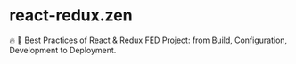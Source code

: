 # react-redux.zen
🔥 🚀 Best Practices of React &amp; Redux FED Project: from Build, Configuration, Development to Deployment.
